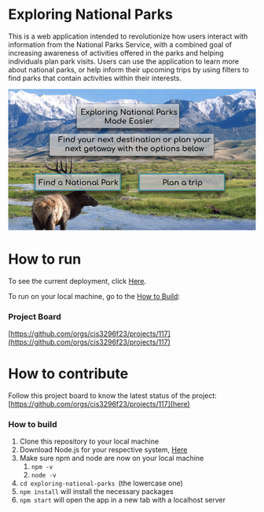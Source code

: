 # Exploring National Parks
This is a web application intended to revolutionize how users interact with information from the National Parks Service, with a combined goal of increasing awareness of activities offered in the parks and helping individuals plan park visits. Users can use the application to learn more about national parks, or help inform their upcoming trips by using filters to find parks that contain activities within their interests.

![This is a initial screenshot.](initialMockup.png)
# How to run
To see the current deployment, click [Here](https://cis3296f23.github.io/Exploring-National-Parks/).

To run on your local machine, go to the [How to Build](#how-to-build): 



### Project Board 
[https://github.com/orgs/cis3296f23/projects/117](https://github.com/orgs/cis3296f23/projects/117)
# How to contribute
Follow this project board to know the latest status of the project:[https://github.com/orgs/cis3296f23/projects/117](here)

### How to build
1. Clone this repository to your local machine
2. Download Node.js for your respective system, [Here](https://nodejs.org/en/download/current) 
3. Make sure npm and node are now on your local machine
    1. `npm -v`
    2. `node -v`
4. `cd exploring-national-parks `(the lowercase one)
5. `npm install` will install the necessary packages 
6. `npm start` will open the app in a new tab with a localhost server
